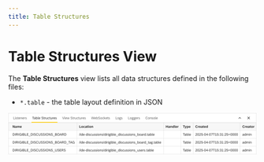 ```yaml
---
title: Table Structures
---
```


Table Structures View
===

The **Table Structures** view lists all data structures defined in the following files:

* `*.table` - the table layout definition in JSON

![Table Structures view](../../../images/ide_view_tablestructures.png)